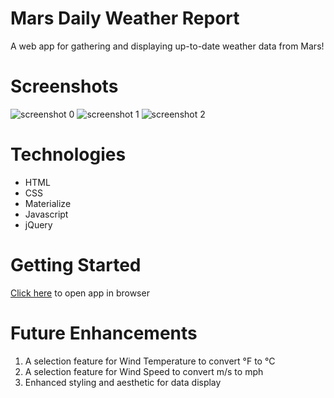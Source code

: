 # Mars Daily Weather Report

A web app for gathering and displaying up-to-date weather data from Mars!

# Screenshots

![screenshot 0](https://imgur.com/87Q0JyN)
![screenshot 1](https://imgur.com/TuqhABv)
![screenshot 2](https://imgur.com/IEBeReg)

# Technologies

- HTML
- CSS
- Materialize
- Javascript
- jQuery

# Getting Started

[Click here](https://brianjkelly.github.io/mars-daily-weather-report/) to open app in browser

# Future Enhancements

1. A selection feature for Wind Temperature to convert °F to °C
2. A selection feature for Wind Speed to convert m/s to mph
3. Enhanced styling and aesthetic for data display